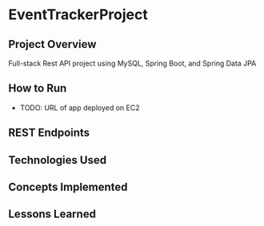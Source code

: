 # EventTrackerProject

## Project Overview

Full-stack Rest API project using MySQL, Spring Boot, and Spring Data JPA

## How to Run

* TODO: URL of app deployed on EC2

## REST Endpoints

## Technologies Used

## Concepts Implemented

## Lessons Learned

